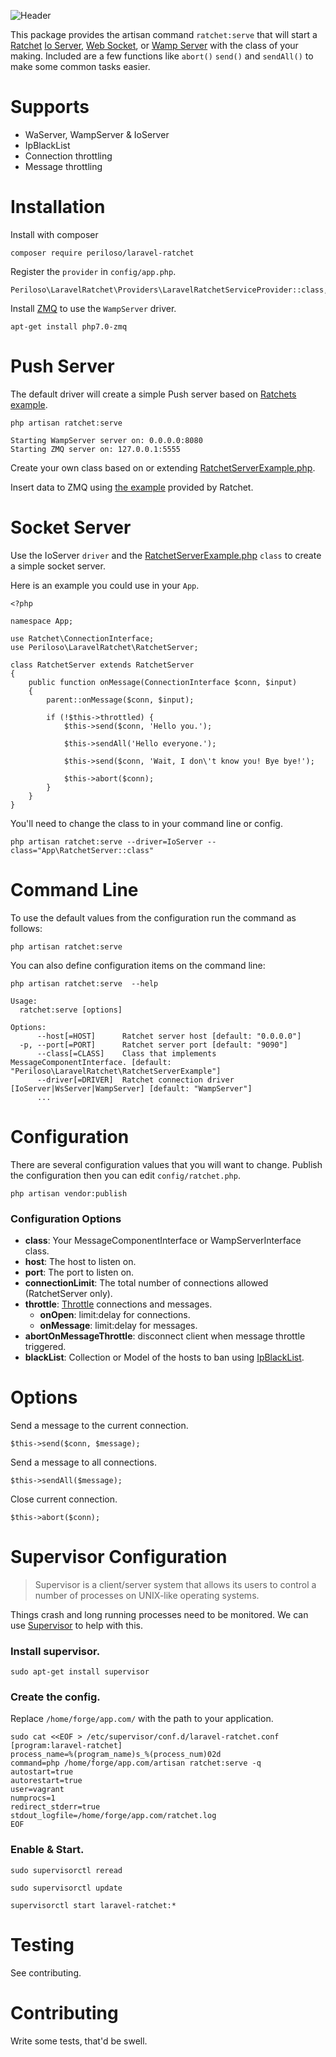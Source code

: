 ![Header](http://i.imgur.com/H1OQeOV.png)

This package provides the artisan command `ratchet:serve` that will start a [Ratchet](http://socketo.me/) [Io Server](http://socketo.me/docs/server),  [Web Socket](http://socketo.me/docs/websocket),  or [Wamp Server](http://socketo.me/docs/wamp) with the class of your making. Included are a few functions like `abort()` `send()` and `sendAll()` to make some common tasks easier.

# Supports
* WaServer, WampServer & IoServer
* IpBlackList
* Connection throttling
* Message throttling




# Installation
Install with composer
~~~
composer require periloso/laravel-ratchet
~~~

Register the `provider` in `config/app.php`.
~~~
Periloso\LaravelRatchet\Providers\LaravelRatchetServiceProvider::class,
~~~
Install [ZMQ](http://zeromq.org/intro:get-the-software) to use the `WampServer` driver.

~~~
apt-get install php7.0-zmq
~~~

# Push Server
The default driver will create a simple Push server based on [Ratchets example](http://socketo.me/docs/push).

~~~
php artisan ratchet:serve

Starting WampServer server on: 0.0.0.0:8080
Starting ZMQ server on: 127.0.0.1:5555
~~~

Create your own class based on or extending [RatchetServerExample.php](https://github.com/Periloso/laravel-ratchet/blob/master/src/Pusher.php).

Insert data to ZMQ using [the example](http://socketo.me/docs/push#editblogsubmission) provided by Ratchet.


# Socket Server
Use the IoServer `driver` and the [RatchetServerExample.php](https://github.com/Periloso/laravel-ratchet/blob/master/src/RatchetServerExample.php) `class` to create a simple socket server.

Here is an example you could use in your `App`.
~~~
<?php

namespace App;

use Ratchet\ConnectionInterface;
use Periloso\LaravelRatchet\RatchetServer;

class RatchetServer extends RatchetServer
{
    public function onMessage(ConnectionInterface $conn, $input)
    {
        parent::onMessage($conn, $input);

        if (!$this->throttled) {
            $this->send($conn, 'Hello you.');

            $this->sendAll('Hello everyone.');

            $this->send($conn, 'Wait, I don\'t know you! Bye bye!');

            $this->abort($conn);
        }
    }
}
~~~
You'll need to change the class to in your command line or config.
~~~
php artisan ratchet:serve --driver=IoServer --class="App\RatchetServer::class"
~~~

# Command Line
To use the default values from the configuration run the command as follows:
~~~
php artisan ratchet:serve
~~~
You can also define configuration items on the command line:
~~~
php artisan ratchet:serve  --help

Usage:
  ratchet:serve [options]

Options:
      --host[=HOST]      Ratchet server host [default: "0.0.0.0"]
  -p, --port[=PORT]      Ratchet server port [default: "9090"]
      --class[=CLASS]    Class that implements MessageComponentInterface. [default: "Periloso\LaravelRatchet\RatchetServerExample"]
      --driver[=DRIVER]  Ratchet connection driver [IoServer|WsServer|WampServer] [default: "WampServer"]
      ...
~~~


# Configuration
There are several configuration values that you will want to change. Publish the configuration then you can edit `config/ratchet.php`.
~~~
php artisan vendor:publish
~~~
### Configuration Options
* **class**: Your MessageComponentInterface or WampServerInterface class.
* **host**: The host to listen on.
* **port**: The port to listen on.
* **connectionLimit**: The total number of connections allowed (RatchetServer only).
* **throttle**: [Throttle](https://github.com/GrahamCampbell/Laravel-Throttle) connections and messages.
  * **onOpen**: limit:delay for connections.
  * **onMessage**: limit:delay for messages.
* **abortOnMessageThrottle**: disconnect client when message throttle triggered.
* **blackList**: Collection or Model of the hosts to ban using [IpBlackList](http://socketo.me/docs/black).

# Options
Send a message to the current connection.
~~~
$this->send($conn, $message);
~~~
Send a message to all connections.
~~~
$this->sendAll($message);
~~~
Close current connection.
~~~
$this->abort($conn);
~~~

# Supervisor Configuration
> Supervisor is a client/server system that allows its users to control a number of processes on UNIX-like operating systems.

Things crash and long running processes need to be monitored. We can use [Supervisor](http://supervisord.org/index.html) to help with this.


### Install supervisor.
~~~
sudo apt-get install supervisor
~~~
### Create the config.

Replace `/home/forge/app.com/` with the path to your application.
~~~
sudo cat <<EOF > /etc/supervisor/conf.d/laravel-ratchet.conf
[program:laravel-ratchet]
process_name=%(program_name)s_%(process_num)02d
command=php /home/forge/app.com/artisan ratchet:serve -q
autostart=true
autorestart=true
user=vagrant
numprocs=1
redirect_stderr=true
stdout_logfile=/home/forge/app.com/ratchet.log
EOF
~~~
### Enable & Start.
~~~
sudo supervisorctl reread

sudo supervisorctl update

supervisorctl start laravel-ratchet:*
~~~


# Testing
See contributing.

# Contributing
Write some tests, that'd be swell.
